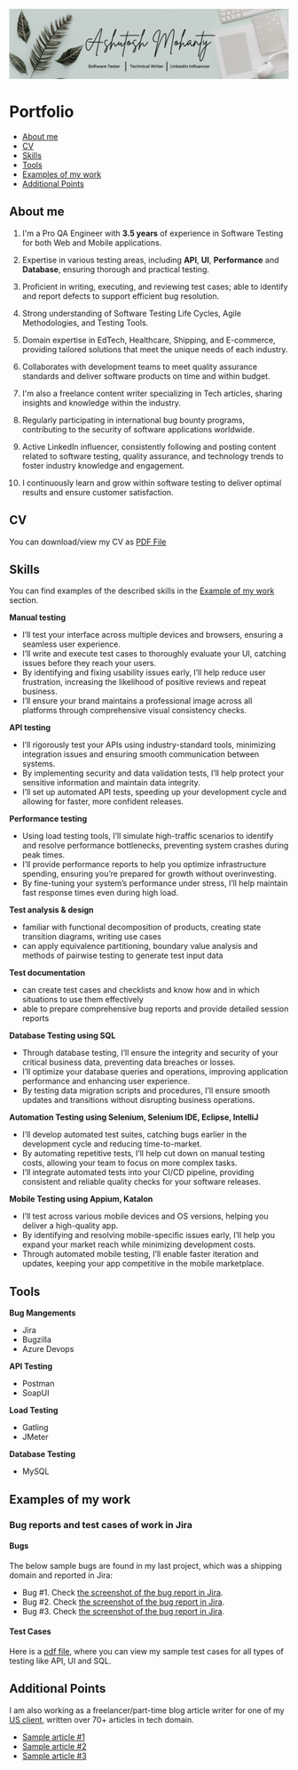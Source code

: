 ![1723309318762](1723309318762.jpg)
# Portfolio
- [About me](#about-me)
- [CV](#cv)
- [Skills](#skills)
- [Tools](#tools)
- [Examples of my work](#examples-of-my-work)
- [Additional Points](#additional-points)
## About me
1. I'm a Pro QA Engineer with **3.5 years** of experience in Software Testing for both Web and Mobile applications.

2. Expertise in various testing areas, including **API**, **UI**, **Performance** and **Database**, ensuring thorough and practical testing.

3. Proficient in writing, executing, and reviewing test cases; able to identify and report defects to support efficient bug resolution.

4. Strong understanding of Software Testing Life Cycles, Agile Methodologies, and Testing Tools.

5. Domain expertise in EdTech, Healthcare, Shipping, and E-commerce, providing tailored solutions that meet the unique needs of each industry.

6. Collaborates with development teams to meet quality assurance standards and deliver software products on time and within budget.

7. I'm also a freelance content writer specializing in Tech articles, sharing insights and knowledge within the industry.

8. Regularly participating in international bug bounty programs, contributing to the security of software applications worldwide.

9. Active LinkedIn influencer, consistently following and posting content related to software testing, quality assurance, and technology trends to foster industry knowledge and engagement.

10. I continuously learn and grow within software testing to deliver optimal results and ensure customer satisfaction.
## CV
You can download/view my CV as [PDF File](https://drive.google.com/file/d/1NBc3MRE4p3ghdxgm7DsKpSUhryHjjR6H/view?usp=drive_link)
## Skills
You can find examples of the described skills in the [Example of my work](#examples-of-my-work) section.

__Manual testing__
  * I’ll test your interface across multiple devices and browsers, ensuring a seamless user experience.
  * I’ll write and execute test cases to thoroughly evaluate your UI, catching issues before they reach your users.
  * By identifying and fixing usability issues early, I’ll help reduce user frustration, increasing the likelihood of positive reviews and repeat business.
  * I’ll ensure your brand maintains a professional image across all platforms through comprehensive visual consistency checks.

__API testing__
  * I’ll rigorously test your APIs using industry-standard tools, minimizing integration issues and ensuring smooth communication between systems.
  * By implementing security and data validation tests, I’ll help protect your sensitive information and maintain data integrity.
  * I’ll set up automated API tests, speeding up your development cycle and allowing for faster, more confident releases.

__Performance testing__
  * Using load testing tools, I’ll simulate high-traffic scenarios to identify and resolve performance bottlenecks, preventing system crashes during peak times.
  * I’ll provide performance reports to help you optimize infrastructure spending, ensuring you’re prepared for growth without overinvesting.
  * By fine-tuning your system’s performance under stress, I’ll help maintain fast response times even during high load.

__Test analysis & design__
  * familiar with functional decomposition of products, creating state transition diagrams, writing use cases
  * can apply equivalence partitioning, boundary value analysis and methods of pairwise testing to generate test input data

__Test documentation__
  * can create test cases and checklists and know how and in which situations to use them effectively
  * able to prepare comprehensive bug reports and provide detailed session reports

__Database Testing using SQL__
  * Through database testing, I’ll ensure the integrity and security of your critical business data, preventing data breaches or losses.
  * I’ll optimize your database queries and operations, improving application performance and enhancing user experience.
  * By testing data migration scripts and procedures, I’ll ensure smooth updates and transitions without disrupting business operations.

__Automation Testing using Selenium, Selenium IDE, Eclipse, IntelliJ__
  * I’ll develop automated test suites, catching bugs earlier in the development cycle and reducing time-to-market.
  * By automating repetitive tests, I’ll help cut down on manual testing costs, allowing your team to focus on more complex tasks.
  * I’ll integrate automated tests into your CI/CD pipeline, providing consistent and reliable quality checks for your software releases.

__Mobile Testing using Appium, Katalon__
  * I’ll test across various mobile devices and OS versions, helping you deliver a high-quality app.
  * By identifying and resolving mobile-specific issues early, I’ll help you expand your market reach while minimizing development costs.
  * Through automated mobile testing, I’ll enable faster iteration and updates, keeping your app competitive in the mobile marketplace.
    
## Tools

__Bug Mangements__
  * Jira
  * Bugzilla
  * Azure Devops
    
__API Testing__
  * Postman
  * SoapUI
    
__Load Testing__
  * Gatling
  * JMeter
    
__Database Testing__
  * MySQL

    
## Examples of my work
### Bug reports and test cases of work in Jira
#### Bugs
The below sample bugs are found in my last project, which was a shipping domain and reported in Jira:
  * Bug #1. Check [the screenshot of the bug report in Jira](https://drive.google.com/file/d/1MF5nk3PN2rTo6es-ggwOkSqdpWVecqx4/view?usp=sharing).
  * Bug #2. Check [the screenshot of the bug report in Jira](https://drive.google.com/file/d/1cxSpuiq7fJdJ6vMsxDxBJ4zhgB_viHsC/view?usp=sharing).
  * Bug #3. Check [the screenshot of the bug report in Jira](https://drive.google.com/file/d/1Lzp0OVHE31IOOE_lTtLB_0HGdXvOS7ie/view?usp=sharing).
#### Test Cases
Here is a [pdf file](https://drive.google.com/file/d/1zvLkq5kLjTCiXM7apNjEXdVb1q9SAZMO/view?usp=drive_link), where you can view my sample test cases for all types of testing like API, UI and SQL.
## Additional Points
I am also working as a freelancer/part-time blog article writer for one of my [US client](https://automatenow.io/), written over 70+ articles in tech domain.
  * [Sample article #1](https://automatenow.io/what-is-automated-testing/)
  * [Sample article #2](https://automatenow.io/api-design-development-with-postman/)
  * [Sample article #3](https://automatenow.io/what-is-git/)
 

